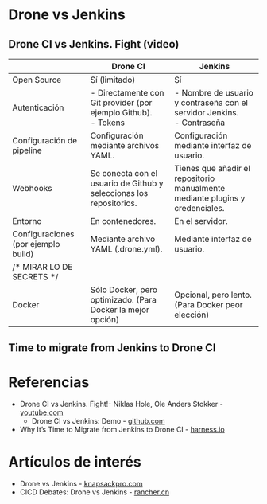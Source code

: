 # Drone vs Jenkins
## Drone CI vs Jenkins. Fight (video)
|                                     | **Drone CI**                                                        | **Jenkins**                                                                   |
|-------------------------------------|---------------------------------------------------------------------|-------------------------------------------------------------------------------|
| Open Source                         | Sí (limitado)                                                       | Sí                                                                            |
| Autenticación                       | - Directamente con Git provider (por ejemplo Github).<br> - Tokens  | - Nombre de usuario y contraseña con el servidor Jenkins.<br>- Contraseña     |
| Configuración de pipeline           | Configuración mediante archivos YAML.                               | Configuración mediante interfaz de usuario.                                   |
| Webhooks                            | Se conecta con el usuario de Github y seleccionas los repositorios. | Tienes que añadir el repositorio manualmente mediante plugins y credenciales. |
| Entorno                             | En contenedores.                                                    | En el servidor.                                                               |
| Configuraciones (por ejemplo build) | Mediante archivo YAML (.drone.yml).                                 | Mediante interfaz de usuario.                                                 |
| /* MIRAR LO DE SECRETS */           |                                                                     |                                                                               |
| Docker                              | Sólo Docker, pero optimizado. (Para Docker la mejor opción)         | Opcional, pero lento. (Para Docker peor elección)                             |

## Time to migrate from Jenkins to Drone CI

# Referencias
- Drone CI vs Jenkins. Fight!- Niklas Hole, Ole Anders Stokker - [youtube.com](https://www.youtube.com/watch?v=c9mhpFSDR7I&ab_channel=NDCConferences)
  - Drone CI vs Jenkins: Demo - [github.com](https://github.com/niklasmh/drone-vs-jenkins-demo)
- Why It’s Time to Migrate from Jenkins to Drone CI - [harness.io](https://www.harness.io/blog/why-migrate-from-jenkins-to-drone-ci)

# Artículos de interés
- Drone vs Jenkins - [knapsackpro.com](https://knapsackpro.com/ci_comparisons/drone/vs/jenkins)
- CICD Debates: Drone vs Jenkins - [rancher.cn](https://www.rancher.cn/drone-vs-jenkins)
